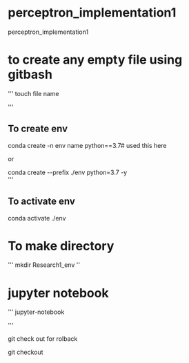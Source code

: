 # perceptron_implementation1
perceptron_implementation1


# to create any empty file using gitbash
'''
touch file name

'''

## To create env

conda create -n env name python==3.7# used this here 

or 

conda create --prefix ./env python=3.7 -y  
'''

## To activate env
conda activate ./env

# To make directory
'''
mkdir Research1_env
''

# jupyter notebook 
'''
jupyter-notebook

'''

git check out for rolback

git checkout


